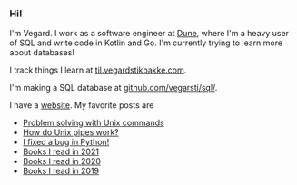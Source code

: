 <!-- <img src="https://github-readme-stats.vercel.app/api/top-langs/?username=vegarsti&layout=compact&exclude_repo=thesis,fhtboost,mal&langs_count=6" align="right"> -->

### Hi!

I'm Vegard. I work as a software engineer at [Dune](https://careers.dune.com/), where I'm a heavy user of SQL and write code in Kotlin and Go. I'm currently trying to learn more about databases!

I track things I learn at [til.vegardstikbakke.com](https://til.vegardstikbakke.com).

I'm making a SQL database at [github.com/vegarsti/sql/](https://github.com/vegarsti/sql/).

I have a [website](https://www.vegardstikbakke.com/). My favorite posts are
- [Problem solving with Unix commands](https://www.vegardstikbakke.com/unix/)
- [How do Unix pipes work?](https://www.vegardstikbakke.com/how-do-pipes-work-sigpipe/)
- [I fixed a bug in Python!](https://www.vegardstikbakke.com/python-contribution/)
- [Books I read in 2021](https://www.vegardstikbakke.com/books-2021/)
- [Books I read in 2020](https://www.vegardstikbakke.com/books-2020/)
- [Books I read in 2019](https://www.vegardstikbakke.com/books-2019/)
